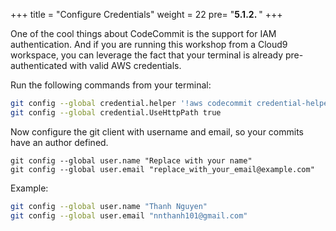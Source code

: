 +++
title = "Configure Credentials"
weight = 22
pre= "<b>5.1.2. </b>"
+++

One of the cool things about CodeCommit is the support for IAM authentication. And if you are running this workshop from a Cloud9 workspace, you can leverage the fact that your terminal is already pre-authenticated with valid AWS credentials.

Run the following commands from your terminal: 

```bash
git config --global credential.helper '!aws codecommit credential-helper $@'
git config --global credential.UseHttpPath true
```

Now configure the git client with username and email, so your commits have an author defined.

```
git config --global user.name "Replace with your name"
git config --global user.email "replace_with_your_email@example.com"
```

Example:

```bash
git config --global user.name "Thanh Nguyen"
git config --global user.email "nnthanh101@gmail.com"
```